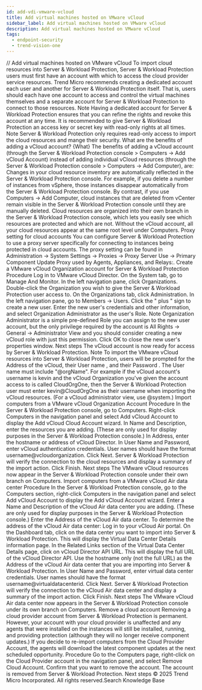 ```yaml
---
id: add-vdi-vmware-vcloud
title: Add virtual machines hosted on VMware vCloud
sidebar_label: Add virtual machines hosted on VMware vCloud
description: Add virtual machines hosted on VMware vCloud
tags:
  - endpoint-security
  - trend-vision-one
---
```


/*<![CDATA[*/ $('#title').html($('meta[name=map-description]').attr('content')); /*]]>*/ Add virtual machines hosted on VMware vCloud To import cloud resources into Server & Workload Protection, Server & Workload Protection users must first have an account with which to access the cloud provider service resources. Trend Micro recommends creating a dedicated account each user and another for Server & Workload Protection itself. That is, users should each have one account to access and control the virtual machines themselves and a separate account for Server & Workload Protection to connect to those resources. Note Having a dedicated account for Server & Workload Protection ensures that you can refine the rights and revoke this account at any time. It is recommended to give Server & Workload Protection an access key or secret key with read-only rights at all times. Note Server & Workload Protection only requires read-only access to import the cloud resources and mange their security. What are the benefits of adding a vCloud account? {What} The benefits of adding a vCloud account (through the Server & Workload Protection console > Computers → Add vCloud Account) instead of adding individual vCloud resources (through the Server & Workload Protection console > Computers → Add Computer), are: Changes in your cloud resource inventory are automatically reflected in the Server & Workload Protection console. For example, if you delete a number of instances from vSphere, those instances disappear automatically from the Server & Workload Protection console. By contrast, if you use Computers → Add Computer, cloud instances that are deleted from vCenter remain visible in the Server & Workload Protection console until they are manually deleted. Cloud resources are organized into their own branch in the Server & Workload Protection console, which lets you easily see which resources are protected and which are not. Without the vCloud account, all your cloud resources appear at the same root level under Computers. Proxy setting for cloud accounts You can configure Server & Workload Protection to use a proxy server specifically for connecting to instances being protected in cloud accounts. The proxy setting can be found in Administration → System Settings → Proxies → Proxy Server Use → Primary Component Update Proxy used by Agents, Appliances, and Relays:. Create a VMware vCloud Organization account for Server & Workload Protection Procedure Log in to VMware vCloud Director. On the System tab, go to Manage And Monitor. In the left navigation pane, click Organizations. Double-click the Organization you wish to give the Server & Workload Protection user access to. On the Organizations tab, click Administration. In the left navigation pane, go to Members → Users. Click the " plus " sign to create a new user. Enter the new user's credentials and other information, and select Organization Administrator as the user's Role. Note Organization Administrator is a simple pre-defined Role you can assign to the new user account, but the only privilege required by the account is All Rights → General → Administrator View and you should consider creating a new vCloud role with just this permission. Click OK to close the new user's properties window. Next steps The vCloud account is now ready for access by Server & Workload Protection. Note To import the VMware vCloud resources into Server & Workload Protection, users will be prompted for the Address of the vCloud, their User name , and their Password . The User name must include "@orgName". For example if the vCloud account's username is kevin and the vCloud Organization you've given the account access to is called CloudOrgOne, then the Server & Workload Protection user must enter kevin@CloudOrgOne as their username when importing the vCloud resources. (For a vCloud administrator view, use @system.) Import computers from a VMware vCloud Organization Account Procedure In the Server & Workload Protection console, go to Computers. Right-click Computers in the navigation panel and select Add vCloud Account to display the Add vCloud Cloud Account wizard. In Name and Description, enter the resources you are adding. (These are only used for display purposes in the Server & Workload Protection console.) In Address, enter the hostname or address of vCloud Director. In User Name and Password, enter vCloud authentication credentials. User names should have the format username@vcloudorganization. Click Next. Server & Workload Protection will verify the connection to the cloud resources and display a summary of the import action. Click Finish. Next steps The VMware vCloud resources now appear in the Server & Workload Protection console under their own branch on Computers. Import computers from a VMware vCloud Air data center Procedure In the Server & Workload Protection console, go to the Computers section, right-click Computers in the navigation panel and select Add vCloud Account to display the Add vCloud Account wizard. Enter a Name and Description of the vCloud Air data center you are adding. (These are only used for display purposes in the Server & Workload Protection console.) Enter the Address of the vCloud Air data center. To determine the address of the vCloud Air data center: Log in to your vCloud Air portal. On the Dashboard tab, click on the data center you want to import into Server & Workload Protection. This will display the Virtual Data Center Details information page. In the Related Links section of the Virtual Data Center Details page, click on vCloud Director API URL. This will display the full URL of the vCloud Director API. Use the hostname only (not the full URL) as the Address of the vCloud Air data center that you are importing into Server & Workload Protection. In User Name and Password, enter virtual data center credentials. User names should have the format username@virtualdatacenterid. Click Next. Server & Workload Protection will verify the connection to the vCloud Air data center and display a summary of the import action. Click Finish. Next steps The VMware vCloud Air data center now appears in the Server & Workload Protection console under its own branch on Computers. Remove a cloud account Removing a cloud provider account from Server & Workload Protection is permanent. However, your account with your cloud provider is unaffected and any agents that were installed on the instances will still be installed, running, and providing protection (although they will no longer receive component updates.) If you decide to re-import computers from the Cloud Provider Account, the agents will download the latest component updates at the next scheduled opportunity. Procedure Go to the Computers page, right-click on the Cloud Provider account in the navigation panel, and select Remove Cloud Account. Confirm that you want to remove the account. The account is removed from Server & Workload Protection. Next steps © 2025 Trend Micro Incorporated. All rights reserved.Search Knowledge Base